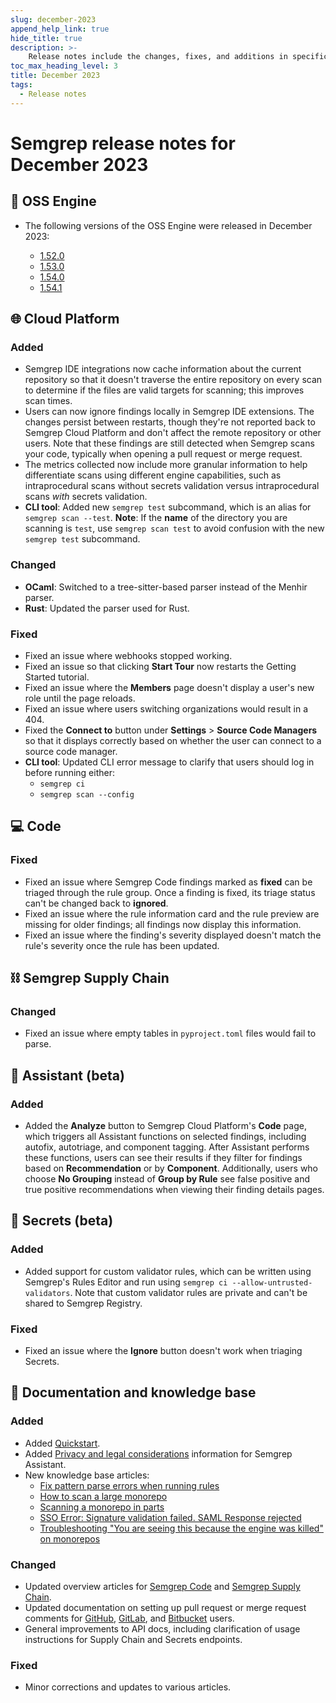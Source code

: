 ```yaml
---
slug: december-2023
append_help_link: true
hide_title: true
description: >-
    Release notes include the changes, fixes, and additions in specific versions of Semgrep.
toc_max_heading_level: 3
title: December 2023
tags:
  - Release notes
---
```


# Semgrep release notes for December 2023

## 🔧 OSS Engine

* The following versions of the OSS Engine were released in December 2023:

  * [<i class="fas fa-external-link fa-xs"></i>
    1.52.0](https://github.com/semgrep/semgrep/releases/tag/v1.52.0)
  * [<i class="fas fa-external-link fa-xs"></i>
    1.53.0](https://github.com/semgrep/semgrep/releases/tag/v1.53.0)
  * [<i class="fas fa-external-link fa-xs"></i>
    1.54.0](https://github.com/semgrep/semgrep/releases/tag/v1.54.0)
  * [<i class="fas fa-external-link fa-xs"></i>
    1.54.1](https://github.com/semgrep/semgrep/releases/tag/v1.54.1)

## 🌐 Cloud Platform

### Added

* Semgrep IDE integrations now cache information about the current repository so
  that it doesn't traverse the entire repository on every scan to determine if
  the files are valid targets for scanning; this improves scan times.
* Users can now ignore findings locally in Semgrep IDE extensions. The changes
persist between restarts, though they're not reported back to Semgrep Cloud
Platform and don't affect the remote repository or other users. Note that these findings
are still detected when Semgrep scans your code, typically when opening a pull
request or merge request.
* The metrics collected now include more granular information to help
differentiate scans using different engine capabilities, such as intraprocedural
scans without secrets validation versus intraprocedural scans *with* secrets
validation.
* **CLI tool**: Added new `semgrep test` subcommand, which is an alias for
`semgrep scan --test`. **Note**: If the **name** of the directory you are
scanning is `test`, use `semgrep scan test` to avoid confusion with the new
`semgrep test` subcommand.

### Changed

* **OCaml**: Switched to a tree-sitter-based parser instead of the Menhir
  parser.
* **Rust**: Updated the parser used for Rust.

### Fixed

* Fixed an issue where webhooks stopped working.
* Fixed an issue so that clicking **Start Tour** now restarts the Getting Started
  tutorial.
* Fixed an issue where the **Members** page doesn't display a user's new role until
  the page reloads. <!--OS-1233-->
* Fixed an issue where users switching organizations would result in a 404.
  <!--OS-136-->
* Fixed the **Connect to** button under **Settings** > **Source Code Managers**
  so that it displays correctly based on whether the user can connect to a
  source code manager. <!-- https://github.com/semgrep/semgrep-app/pull/11812
  -->
* **CLI tool**: Updated CLI error message to clarify that users should log in
  before running either:
  * `semgrep ci`
  * `semgrep scan --config`
  
## 💻 Code

### Fixed

* Fixed an issue where Semgrep Code findings marked as **fixed** can be triaged through
  the rule group. Once a finding is fixed, its triage status can't be changed back
  to **ignored**.
  <!--FIND-1453-->
* Fixed an issue where the rule information card and the rule preview are missing
  for older findings; all findings now display this information.
  <!--FIND-1433-->
* Fixed an issue where the finding's severity displayed doesn't match the rule's
  severity once the rule has been updated. <!--FIND-1397-->

## ⛓️ Semgrep Supply Chain

### Changed

* Fixed an issue where empty tables in `pyproject.toml` files would fail to parse.

## 🤖 Assistant (beta)

### Added

* Added the **Analyze** button to Semgrep Cloud Platform's **Code** page, which
triggers all Assistant functions on selected findings, including autofix, autotriage, and component
tagging. After Assistant performs these functions, users
can see their results if they filter for findings based on **Recommendation** or
by **Component**. Additionally, users who choose **No Grouping** instead of
**Group by Rule** see false positive and true positive recommendations when
viewing their finding details pages. 

## 🔐 Secrets (beta)

### Added

* Added support for custom validator rules, which can be written using Semgrep's
  Rules Editor and run using `semgrep ci --allow-untrusted-validators`. Note
  that custom validator rules are private and can't be shared to Semgrep
  Registry.

### Fixed

* Fixed an issue where the **Ignore** button doesn't work when triaging Secrets.
  <!--SCRT-283-->

## 📝 Documentation and knowledge base

### Added

* Added [Quickstart](/docs/getting-started/quickstart).
* Added [Privacy and legal considerations](/docs/semgrep-code/semgrep-assistant-code#privacy-and-legal-considerations) information for Semgrep Assistant.
* New knowledge base articles:
  * [Fix pattern parse errors when running rules](/docs/kb/rules/pattern-parse-error)
  * [How to scan a large monorepo](/docs/kb/semgrep-code/scanning-large-monorepo)
  * [Scanning a monorepo in parts](/kb/semgrep-ci/scan-monorepo-in-parts)
  * [SSO Error: Signature validation failed. SAML Response rejected](/docs/kb/semgrep-cloud-platform/saml-bad-signature)
  * [Troubleshooting "You are seeing this because the engine was killed" on monorepos](/docs/kb/semgrep-code/scan-engine-kill)

### Changed

* Updated overview articles for [Semgrep Code](/semgrep-code/overview) and
  [Semgrep Supply Chain](/docs/semgrep-supply-chain/overview).
* Updated documentation on setting up pull request or merge request comments for
  [GitHub](/docs/semgrep-cloud-platform/github-pr-comments),
  [GitLab](/docs/semgrep-cloud-platform/gitlab-mr-comments), and
  [Bitbucket](/docs/semgrep-cloud-platform/bitbucket-pr-comments) users.
* General improvements to API docs, including clarification of usage
  instructions for Supply Chain and Secrets endpoints.

### Fixed

* Minor corrections and updates to various articles.
